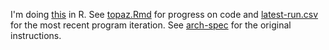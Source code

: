 I'm doing [this](https://challenge.synacor.com/) in R. See [topaz.Rmd](topaz.Rmd) for progress on code and [latest-run.csv](latest-run.csv) for the most recent program iteration. See [arch-spec](materiel/arch-spec) for the original instructions.
